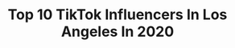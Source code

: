 ---
title: Top 10 TikTok Influencers In Los Angeles In 2020
description: >-
  Find top TikTok influencers in Los Angeles in 2020. Most popular hashtags: #fyp #duet #foryou.
platform: TikTok
hits: 1198
text_top: See the top-rated TikTok accounts on inBeat.
text_bottom: Our platform holds 1198 TikTok influencers like this in Los Angeles, United States for you to work with.
profiles:
  - username: "eatitkatie"
    fullname: >-
      Eat It Katie!
    bio: >-
      DMs on IG! 💌⬆️ PO BOX 27024 Los Angeles, CA 90027 That lettuce girl 🥬
    location: "United States"
    followers: 1000000
    engagement: 2172
    commentsToLikes: 0.018603
    id: ckd17pkm4p1yn0j2384ifc8mp
    verified: true
    hashtags: "#lettucegang, #tiktokpartner, #eatitkatie, #fyp"
  - username: "aeraeubanks"
    fullname: >-
      AERA
    bio: >-
      Following back if you follow my insta!!👆 📍Los Angeles Makeup•Music•Dance🤍
    location: "United States"
    followers: 83800
    engagement: 2437
    commentsToLikes: 0.046740
    id: ckbb268iisje30j23c19147g6
    verified: false
    hashtags: "#cloudydiffuser, #hoodbaby, #fyp, #foryou"
  - username: "waltzb7"
    fullname: >-
      Walter Barrera
    bio: >-
      #Heartbeatz Los Angeles, CA International Choreographer Inst: Waltzb7 🏳️‍🌈 21+
    location: "United States"
    followers: 16700
    engagement: 1949
    commentsToLikes: 0.125651
    id: ckbr93e2antvo0j23qz0cc0jj
    verified: false
    hashtags: "#duet, #lgbt, #fyp, #vote2020"
  - username: "wasiclothing"
    fullname: >-
      Wasi Clothing
    bio: >-
      🇧🇴 Small biz based in Los Angeles! Click link to check out shop!
    location: "United States"
    followers: 75400
    engagement: 2071
    commentsToLikes: 0.038919
    id: ckbf4mgp0t46m0j232lcn5438
    verified: false
    hashtags: "#familialatina, #fyp, #goodvibes, #dayinmylife"
  - username: "tommydriscollofficial"
    fullname: >-
      Tommy Driscoll
    bio: >-
      •Los Angeles• #BLM Follow me I’ll spam your page! 🙏 @TommyDriscollOfficial
    location: "United States"
    followers: 128100
    engagement: 2051
    commentsToLikes: 0.028705
    id: ck9m14bm2dt840j78v2g17wc7
    verified: false
    hashtags: "#fyp, #piano, #songwriting, #srat"
  - username: "stuberryblue"
    fullname: >-
      stuberryblue
    bio: >-
      why’s that button still red? 🔼 Los Angeles 🏝 Welcome to the fam😁 👻: sturup1
    location: "United States"
    followers: 228400
    engagement: 2696
    commentsToLikes: 0.024653
    id: ckdnae8gxg2ya0j23y85gsrvo
    verified: false
    hashtags: "#fyp, #dance, #duet, #welldone"
  - username: "fairyjew"
    fullname: >-
      celine !!! <3333 ♐️🌈
    bio: >-
      sagittarius dyk e XDDD she/her los angeles / germany 🧚🏻🍭🌟🌈🔯
    location: "United States"
    followers: 6413
    engagement: 1754
    commentsToLikes: 0.148099
    id: ckdn2sl3gdlz40j23gsq4j7p9
    verified: false
    hashtags: "#wlw, #foryou, #duet, #fyp"
  - username: "dakotarescuedog"
    fullname: >-
      JDog Rescue
    bio: >-
      I work at a dog rescue 💕 📍South Los Angeles Updates of the dogs on Instagram🐾
    location: "United States"
    followers: 139800
    engagement: 3340
    commentsToLikes: 0.027420
    id: ck9kb9s3tk9wq0j78734p3uh7
    verified: false
    hashtags: "#shelterpuppies, #rescuepitbull, #dogadoption, #shelterdog"
  - username: "nathanhurdcomedy"
    fullname: >-
      Nathan Hurd
    bio: >-
      Actor/Comedian P.O. Box 29013 Los Angeles CA 90029 $nathanhurdcomedy
    location: "United States"
    followers: 631100
    engagement: 1832
    commentsToLikes: 0.028473
    id: ck9e0flve5u4m0j78hflwv6xu
    verified: false
    hashtags: "#funny, #comedian, #comedy, #laugh"
  - username: "matthewnichols02"
    fullname: >-
      Matthew Nichols 
    bio: >-
      5’5 KING 👑 18🇺🇸 Los Angeles📍 Good Vibes🕺🏻 matthewnichols025@gmail.com
    location: "United States"
    followers: 1100000
    engagement: 2262
    commentsToLikes: 0.013806
    id: ck83wwxlommxn0j78ej1fyic7
    verified: false
    hashtags: ""
---